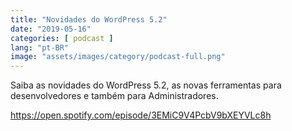 ```yaml
---
title: "Novidades do WordPress 5.2"
date: "2019-05-16"
categories: [ podcast ]
lang: "pt-BR"
image: "assets/images/category/podcast-full.png"
---
```


Saiba as novidades do WordPress 5.2, as novas ferramentas para desenvolvedores e também para Administradores.

https://open.spotify.com/episode/3EMiC9V4PcbV9bXEYVLc8h
